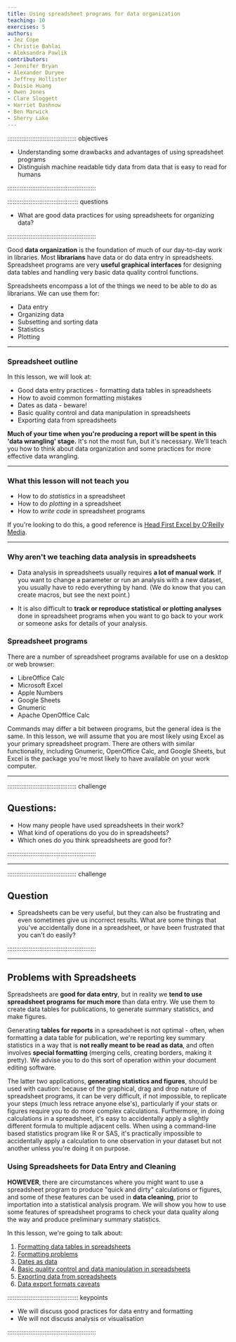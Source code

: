 ```yaml
---
title: Using spreadsheet programs for data organization
teaching: 10
exercises: 5
authors:
- Jez Cope
- Christie Bahlai
- Aleksandra Pawlik
contributors:
- Jennifer Bryan
- Alexander Duryee
- Jeffrey Hollister
- Daisie Huang
- Owen Jones
- Clare Sloggett
- Harriet Dashnow
- Ben Marwick
- Sherry Lake
---
```


::::::::::::::::::::::::::::::::::::::: objectives

- Understanding some drawbacks and advantages of using spreadsheet programs
- Distinguish machine readable tidy data from data that is easy to read for humans

::::::::::::::::::::::::::::::::::::::::::::::::::

:::::::::::::::::::::::::::::::::::::::: questions

- What are good data practices for using spreadsheets for organizing data?

::::::::::::::::::::::::::::::::::::::::::::::::::

Good **data organization** is the foundation of much of our day-to-day
work in libraries. Most **librarians** have data or do data entry in
spreadsheets. Spreadsheet programs are very **useful graphical
interfaces** for designing data tables and handling very basic data
quality control functions.

Spreadsheets encompass a lot of the things we need
to be able to do as librarians. We can use them for:

- Data entry
- Organizing data
- Subsetting and sorting data
- Statistics
- Plotting

***

### Spreadsheet outline

In this lesson, we will look at:

- Good data entry practices - formatting data tables in spreadsheets
- How to avoid common formatting mistakes
- Dates as data - beware!
- Basic quality control and data manipulation in spreadsheets
- Exporting data from spreadsheets

**Much of your time when you're producing a report will be spent in
this 'data wrangling' stage.** It's not the most fun, but it's
necessary. We'll teach you how to think about data organization and
some practices for more effective data wrangling.

***

### What this lesson will not teach you

- How to do *statistics* in a spreadsheet
- How to do *plotting* in a spreadsheet
- How to *write code* in spreadsheet programs

If you're looking to do this, a good reference is
[Head First Excel by O'Reilly Media](https://www.amazon.com/Head-First-Excel-learners-spreadsheets/dp/0596807694).

***

### Why aren't we teaching data analysis in spreadsheets

- Data analysis in spreadsheets usually requires **a lot of manual
  work**. If you want to change a parameter or run an analysis with a
  new dataset, you usually have to redo everything by hand. (We do
  know that you can create macros, but see the next point.)

- It is also difficult to **track or reproduce statistical or plotting
  analyses** done in spreadsheet programs when you want to go back to
  your work or someone asks for details of your analysis.

### Spreadsheet programs

There are a number of spreadsheet programs available for use on a desktop or web browser:

- LibreOffice Calc
- Microsoft Excel
- Apple Numbers
- Google Sheets
- Gnumeric
- Apache OpenOffice Calc

Commands may differ a bit between programs, but the general idea
is the same. In this lesson, we will assume that you are most likely using Excel as
your primary spreadsheet program. There are others with similar functionality, including Gnumeric, OpenOffice Calc, and Google Sheets, but Excel is the package you're most likely to have available on your work computer.

***

:::::::::::::::::::::::::::::::::::::::  challenge

## Questions:

- How many people have used spreadsheets in their work?
- What kind of operations do you do in spreadsheets?
- Which ones do you think spreadsheets are good for?
  

::::::::::::::::::::::::::::::::::::::::::::::::::

***

:::::::::::::::::::::::::::::::::::::::  challenge

## Question

- Spreadsheets can be very useful, but they can also be frustrating and even sometimes give us incorrect results. What are some things that you've accidentally done in a spreadsheet, or have been frustrated that you can't do easily?
  

::::::::::::::::::::::::::::::::::::::::::::::::::

***

## Problems with Spreadsheets

Spreadsheets are **good for data entry**, but in reality we **tend to
use spreadsheet programs for much more** than data entry. We use them
to create data tables for publications, to generate summary
statistics, and make figures.

Generating **tables for reports** in a spreadsheet is not optimal -
often, when formatting a data table for publication, we're reporting
key summary statistics in a way that is **not really meant to be read
as data**, and often involves **special formatting** (merging cells,
creating borders, making it pretty). We advise you to do this sort of
operation within your document editing software.

The latter two applications, **generating statistics and figures**, should
be used with caution: because of the graphical, drag and drop nature of
spreadsheet programs, it can be very difficult, if not impossible, to
replicate your steps (much less retrace anyone else's), particularly if your
stats or figures require you to do more complex calculations. Furthermore,
in doing calculations in a spreadsheet, it's easy to accidentally apply a
slightly different formula to multiple adjacent cells. When using a
command-line based statistics program like R or SAS, it's practically
impossible to accidentally apply a calculation to one observation in your
dataset but not another unless you're doing it on purpose.

### Using Spreadsheets for Data Entry and Cleaning

**HOWEVER**, there are circumstances where you might want to use a
spreadsheet program to produce "quick and dirty" calculations or
figures, and some of these features can be used in **data cleaning**,
prior to importation into a statistical analysis program. We will show
you how to use some features of spreadsheet programs to check your
data quality along the way and produce preliminary summary statistics.

In this lesson, we're going to talk about:

1. [Formatting data tables in spreadsheets](01-format-data.md)
2. [Formatting problems](02-common-mistakes.md)
3. [Dates as data](03-dates-as-data.md)
4. [Basic quality control and data manipulation in spreadsheets](04-quality-control.md)
5. [Exporting data from spreadsheets](05-exporting-data.md)
6. [Data export formats caveats](06-data-formats-caveats.md)

:::::::::::::::::::::::::::::::::::::::: keypoints

- We will discuss good practices for data entry and formatting
- We will not discuss analysis or visualisation

::::::::::::::::::::::::::::::::::::::::::::::::::


